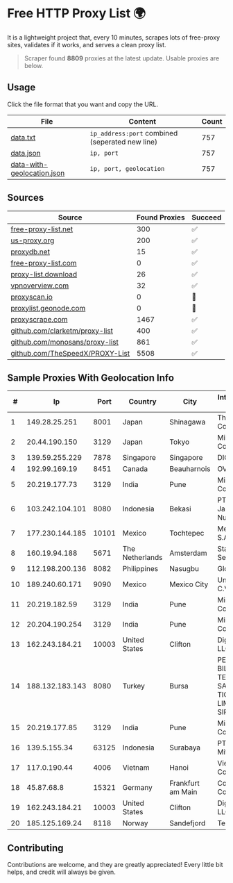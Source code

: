 
# Free HTTP Proxy List 🌍

It is a lightweight project that, every 10 minutes, scrapes lots of free-proxy sites, validates if it works, and serves a clean proxy list.


> Scraper found **8809** proxies at the latest update. Usable proxies are below.

## Usage

Click the file format that you want and copy the URL.


|File|Content|Count|
|----|-------|-----|
|[data.txt](https://raw.githubusercontent.com/themiralay/Proxy-List-World/master/data.txt)|`ip_address:port` combined (seperated new line)|757|
|[data.json](https://raw.githubusercontent.com/themiralay/Proxy-List-World/master/data.json)|`ip, port`|757|
|[data-with-geolocation.json](https://raw.githubusercontent.com/themiralay/Proxy-List-World/master/data-with-geolocation.json)|`ip, port, geolocation`|757|

## Sources

|Source|Found Proxies|Succeed|
|------|-------------|-------|
|[free-proxy-list.net](https://free-proxy-list.net)|300|✅|
|[us-proxy.org](https://www.us-proxy.org)|200|✅|
|[proxydb.net](http://proxydb.net)|15|✅|
|[free-proxy-list.com](https://free-proxy-list.com/?page=&port=&type%5B%5D=http&type%5B%5D=https&up_time=0&search=Search)|0|✅|
|[proxy-list.download](https://www.proxy-list.download/HTTP)|26|✅|
|[vpnoverview.com](https://vpnoverview.com/privacy/anonymous-browsing/free-proxy-servers)|32|✅|
|[proxyscan.io](https://www.proxyscan.io)|0|🚫|
|[proxylist.geonode.com](https://proxylist.geonode.com/api/proxy-list?limit=300&page=1&sort_by=lastChecked&sort_type=desc&protocols=http,https)|0|🚫|
|[proxyscrape.com](https://api.proxyscrape.com/v2/?request=displayproxies&protocol=http&timeout=10000&country=all&ssl=all&anonymity=all)|1467|✅|
|[github.com/clarketm/proxy-list](https://raw.githubusercontent.com/clarketm/proxy-list/master/proxy-list-raw.txt)|400|✅|
|[github.com/monosans/proxy-list](https://raw.githubusercontent.com/monosans/proxy-list/main/proxies/http.txt)|861|✅|
|[github.com/TheSpeedX/PROXY-List](https://raw.githubusercontent.com/TheSpeedX/PROXY-List/master/http.txt)|5508|✅|


## Sample Proxies With Geolocation Info

|#|Ip|Port|Country|City|Internet Service Provider|
|-|--|----|-------|----|-------------------------|
|1|149.28.25.251|8001|Japan|Shinagawa|The Constant Company|
|2|20.44.190.150|3129|Japan|Tokyo|Microsoft Corporation|
|3|139.59.255.229|7878|Singapore|Singapore|DIGITALOCEAN|
|4|192.99.169.19|8451|Canada|Beauharnois|OVH SAS|
|5|20.219.177.73|3129|India|Pune|Microsoft Corporation|
|6|103.242.104.101|8080|Indonesia|Bekasi|PT Lintas Jaringan Nusantara|
|7|177.230.144.185|10101|Mexico|Tochtepec|Mega Cable, S.A. de C.V.|
|8|160.19.94.188|5671|The Netherlands|Amsterdam|Stallion Network Services Limited|
|9|112.198.200.136|8082|Philippines|Nasugbu|Globe Telecom|
|10|189.240.60.171|9090|Mexico|Mexico City|Uninet S.A. de C.V.|
|11|20.219.182.59|3129|India|Pune|Microsoft Corporation|
|12|20.204.190.254|3129|India|Pune|Microsoft Corporation|
|13|162.243.184.21|10003|United States|Clifton|DigitalOcean, LLC|
|14|188.132.183.143|8080|Turkey|Bursa|PENTECH BILISIM TEKNOLOJILERI SANAYI VE TICARET LIMITED SIRKETi|
|15|20.219.177.85|3129|India|Pune|Microsoft Corporation|
|16|139.5.155.34|63125|Indonesia|Surabaya|PT Maxindo Mitra Solusi|
|17|117.0.190.44|4006|Vietnam|Hanoi|Viettel Corporation|
|18|45.87.68.8|15321|Germany|Frankfurt am Main|Cogent Communications|
|19|162.243.184.21|10003|United States|Clifton|DigitalOcean, LLC|
|20|185.125.169.24|8118|Norway|Sandefjord|TerraHost AS|



## Contributing

Contributions are welcome, and they are greatly appreciated! Every
little bit helps, and credit will always be given.

